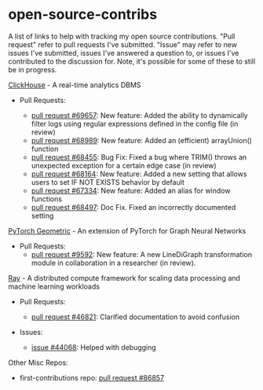# open-source-contribs

A list of links to help with tracking my open source contributions. "Pull request" refer to pull requests I've submitted. "Issue" may refer to new issues I've submitted, issues I've answered a question to, or issues I've contributed to the discussion for. Note, it's possible for some of these to still be in progress.

[ClickHouse](https://github.com/ClickHouse/ClickHouse) - A real-time analytics DBMS

- Pull Requests:

  - [pull request #69657](https://github.com/ClickHouse/ClickHouse/pull/69657): New feature: Added the ability to dynamically filter logs using regular expressions defined in the config file (in review)
  - [pull request #68989](https://github.com/ClickHouse/ClickHouse/pull/68989): New feature: Added an (efficient) arrayUnion() function
  - [pull request #68455](https://github.com/ClickHouse/ClickHouse/pull/68455): Bug Fix: Fixed a bug where TRIM() throws an unexpected exception for a certain edge case (in review)
  - [pull request #68164](https://github.com/ClickHouse/ClickHouse/pull/68164): New feature: Added a new setting that allows users to set IF NOT EXISTS behavior by default
  - [pull request #67334](https://github.com/ClickHouse/ClickHouse/pull/67334): New feature: Added an alias for window functions
  - [pull request #68497](https://github.com/ClickHouse/ClickHouse/pull/68497): Doc Fix. Fixed an incorrectly documented setting

[PyTorch Geometric](https://github.com/pyg-team/pytorch_geometric) - An extension of PyTorch for Graph Neural Networks

- Pull Requests:
  - [pull request #9592](https://github.com/pyg-team/pytorch_geometric/pull/9592): New feature: A new LineDiGraph transformation module in collaboration in a researcher (in review).

[Ray](https://github.com/ray-project/ray) - A distributed compute framework for scaling data processing and machine learning workloads

- Pull Requests:

  - [pull request #46821](https://github.com/ray-project/ray/pull/46821): Clarified documentation to avoid confusion
- Issues:

  - [issue #44068](https://github.com/ray-project/ray/issues/44068): Helped with debugging

<!--  - [issue #46817](https://github.com/ray-project/ray/issues/46817): Propose issue
-->

Other Misc Repos:

- first-contributions repo: [pull request #86857](https://github.com/firstcontributions/first-contributions/pull/86857)
